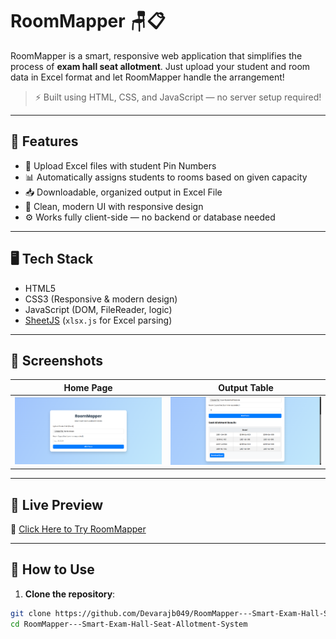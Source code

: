 # RoomMapper 🪑📋

RoomMapper is a smart, responsive web application that simplifies the process of **exam hall seat allotment**. Just upload your student and room data in Excel format and let RoomMapper handle the arrangement!

> ⚡ Built using HTML, CSS, and JavaScript — no server setup required!

---

## 🌟 Features

- 📁 Upload Excel files with student Pin Numbers 
- 📊 Automatically assigns students to rooms based on given capacity  
- 📥 Downloadable, organized output in Excel File 
- 🎨 Clean, modern UI with responsive design  
- ⚙️ Works fully client-side — no backend or database needed  

---

## 🖥️ Tech Stack

- HTML5  
- CSS3 (Responsive & modern design)  
- JavaScript (DOM, FileReader, logic)  
- [SheetJS](https://sheetjs.com/) (`xlsx.js` for Excel parsing)  

---

## 📸 Screenshots

| Home Page | Output Table |
|-----------|--------------|
| ![Screenshot1](assets/Screenshot1.png) | ![Screenshot2](assets/Screenshot2.png) |

---

## 🚀 Live Preview

🔗 [Click Here to Try RoomMapper](https://devarajb049.github.io/RoomMapper---Smart-Exam-Hall-Seat-Allotment-System/)

---

## 📂 How to Use

1. **Clone the repository**:

```bash
git clone https://github.com/Devarajb049/RoomMapper---Smart-Exam-Hall-Seat-Allotment-System.git
cd RoomMapper---Smart-Exam-Hall-Seat-Allotment-System